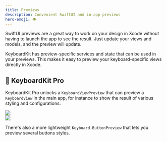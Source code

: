 ```yaml
---
title: Previews
description: Convenient SwiftUI and in-app previews
hero-emoji: 👁
---
```


SwiftUI previews are a great way to work on your design in Xcode without having to launch the app to see the result. Just update your views and models, and the preview will update.

KeyboardKit has preview-specific services and state that can be used in your previews. This makes it easy to preview your keyboard-specific views directly in Xcode.


## 👑 KeyboardKit Pro

KeyboardKit Pro unlocks a `KeyboardViewPreview` that can preview a ``KeyboardView`` in the main app, for instance to show the result of various styling and configurations:

<div class="grid col2">
    <div><img src="{{page.assets}}keyboardview-english.jpg" /></div>
    <div><img src="{{page.assets}}keyboardview-swedish-theme.jpg" /></div>
</div>

There's also a more lightweight `Keyboard.ButtonPreview` that lets you preview several buttons styles.


[Pro]: /pro
